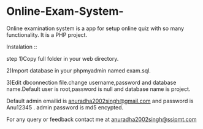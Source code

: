 # Online-Exam-System-
Online examination system is a app for setup online quiz with so many functionality.
It is a PHP project.


Instalation ::

step 1)Copy full folder in your web directory.

2)Import database in your phpmyadmin named exam.sql.

3)Edit dbconnection file.change username,password and database name.Default user is root,password is null and database name is project.

Default admin emailid is anuradha2002singh@gmail.com and password is Anu12345 .
admin password is md5 encypted.

For any query or feedback contact me at anuradha2002singh@ssipmt.com


